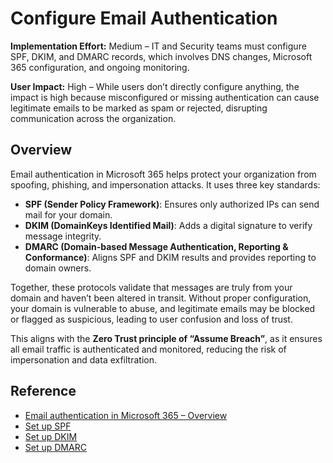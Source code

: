 # Configure Email Authentication

**Implementation Effort:** Medium – IT and Security teams must configure SPF, DKIM, and DMARC records, which involves DNS changes, Microsoft 365 configuration, and ongoing monitoring.

**User Impact:** High – While users don’t directly configure anything, the impact is high because misconfigured or missing authentication can cause legitimate emails to be marked as spam or rejected, disrupting communication across the organization.

## Overview

Email authentication in Microsoft 365 helps protect your organization from spoofing, phishing, and impersonation attacks. It uses three key standards:

- **SPF (Sender Policy Framework)**: Ensures only authorized IPs can send mail for your domain.
- **DKIM (DomainKeys Identified Mail)**: Adds a digital signature to verify message integrity.
- **DMARC (Domain-based Message Authentication, Reporting & Conformance)**: Aligns SPF and DKIM results and provides reporting to domain owners.

Together, these protocols validate that messages are truly from your domain and haven’t been altered in transit. Without proper configuration, your domain is vulnerable to abuse, and legitimate emails may be blocked or flagged as suspicious, leading to user confusion and loss of trust.

This aligns with the **Zero Trust principle of “Assume Breach”**, as it ensures all email traffic is authenticated and monitored, reducing the risk of impersonation and data exfiltration.

## Reference

- [Email authentication in Microsoft 365 – Overview](https://learn.microsoft.com/en-us/defender-office-365/email-authentication-about)  
- [Set up SPF](https://learn.microsoft.com/en-us/defender-office-365/email-authentication-spf-configure)  
- [Set up DKIM](https://learn.microsoft.com/en-us/defender-office-365/email-authentication-dkim-configure) 
- [Set up DMARC](https://learn.microsoft.com/en-us/defender-office-365/email-authentication-dmarc-configure)

